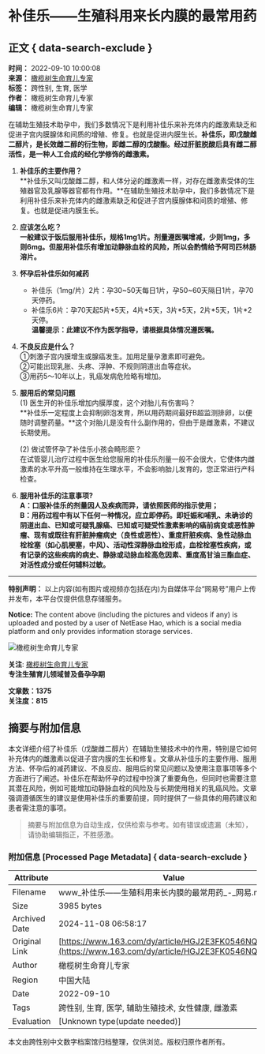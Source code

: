 # 补佳乐——生殖科用来长内膜的最常用药

## 正文 { data-search-exclude }


**时间：** 2022-09-10 10:00:08  
**来源：** [橄榄树生命育儿专家](https://www.163.com/dy/media/T1599225160145.html)  
**标签：** 跨性别, 生育, 医学  
**作者：** 橄榄树生命育儿专家  
**编辑：** 橄榄树生命育儿专家  

在辅助生殖技术助孕中，我们多数情况下是利用补佳乐来补充体内的雌激素缺乏和促进子宫内膜腺体和间质的增殖、修复。也就是促进内膜生长。**补佳乐，即戊酸雌二醇片，是长效雌二醇的衍生物，即雌二醇的戊酸酯。经过肝脏脱酸后具有雌二醇活性，是一种人工合成的经化学修饰的雌激素。**

1. **补佳乐的主要作用？**  
   **补佳乐又叫戊酸雌二醇，和人体分泌的雌激素一样，对存在雌激素受体的生殖器官及乳腺等器官都有作用。**在辅助生殖技术助孕中，我们多数情况下是利用补佳乐来补充体内的雌激素缺乏和促进子宫内膜腺体和间质的增殖、修复。也就是促进内膜生长。

2. **应该怎么吃？**  
   **一般建议于饭后服用补佳乐，规格1mg1片。剂量遵医嘱增减，少则1mg，多则6mg。但服用补佳乐有增加动静脉血栓的风险，所以会酌情给予阿司匹林肠溶片。**   

3. **怀孕后补佳乐如何减药**  
   - 补佳乐（1mg/片）2片：孕30~50天每日1片，孕50~60天隔日1片，孕70天停药。
   - 补佳乐6片：孕70天起5片\*5天，4片\*5天，3片\*5天，2片\*5天，1片\*2天停。  
   **温馨提示：此建议不作为医学指导，请根据具体情况遵医嘱。**

4. **不良反应是什么？**  
   ①刺激子宫内膜增生或腺癌发生。加用足量孕激素即可避免。  
   ②可能出现乳胀、头疼、浮肿、不规则阴道出血等症状。  
   ③用药5～10年以上，乳癌发病危险略有增加。  

5. **服用后的常见问题**  
   (1) 医生开的补佳乐增加内膜厚度，这个对胎儿有伤害吗？  
   **补佳乐一定程度上会抑制卵泡发育，所以用药期间最好B超监测排卵，以便随时调整药量。**这个对胎儿是没有什么副作用的，但由于是雌激素，不建议长期使用。  

   (2) 做试管怀孕了补佳乐小孩会畸形麽？  
   在试管婴儿治疗过程中医生给您服用的补佳乐剂量一般不会很大，它使体内雌激素的水平升高一般维持在生理水平，不会影响胎儿发育的，您正常进行产科检查。  

6. **服用补佳乐的注意事项?**  
   **A：口服补佳乐的剂量因人及疾病而异，请依照医师的指示使用；**  
   **B：用药过程中有以下任何一种情况，应立即停药。即妊娠和哺乳、未确诊的阴道出血、已知或可疑乳腺癌、已知或可疑受性激素影响的癌前病变或恶性肿瘤、现有或既往有肝脏肿瘤病史（良性或恶性）、重度肝脏疾病、急性动脉血栓栓塞（如心肌梗塞，中风）、活动性深静脉血栓形成，血栓栓塞性疾病，或有记录的这些疾病的病史、静脉或动脉血栓高危因素、重度高甘油三酯血症、对活性成分或任何辅料过敏。**

---

**特别声明：** 以上内容(如有图片或视频亦包括在内)为自媒体平台“网易号”用户上传并发布，本平台仅提供信息存储服务。

**Notice:** The content above (including the pictures and videos if any) is uploaded and posted by a user of NetEase Hao, which is a social media platform and only provides information storage services.  

![橄榄树生命育儿专家](https://nimg.ws.126.net/?url=http://dingyue.ws.126.net/2020/0904/e66739e4p00qg4xsi0018c000500050m.png&thumbnail=160y160&quality=80&type=jpg)  

**关注**: [橄榄树生命育儿专家](https://www.163.com/dy/media/T1599225160145.html)  
**专注生殖育儿领域普及备孕孕期**  

**文章数：1375**  
**关注度：815**
<!-- tcd_original_link https://www.163.com/dy/article/HGJ2E3FK0546NQ37.html -->
## 摘要与附加信息

<!-- tcd_abstract -->
本文详细介绍了补佳乐（戊酸雌二醇片）在辅助生殖技术中的作用，特别是它如何补充体内的雌激素以促进子宫内膜的生长和修复。文章从补佳乐的主要作用、服用方法、怀孕后的减药建议、不良反应、服用后的常见问题以及使用注意事项等多个方面进行了阐述。补佳乐在帮助怀孕的过程中扮演了重要角色，但同时也需要注意其潜在风险，例如可能增加动静脉血栓的风险及与长期使用相关的乳癌风险。文章强调遵循医生的建议是使用补佳乐的重要前提，同时提供了一些具体的用药建议和患者需注意的事项。
<!-- tcd_abstract_end -->

> 摘要与附加信息为自动生成，仅供检索与参考。如有错误或遗漏（未知），请协助编辑指正，不胜感激。

### 附加信息 [Processed Page Metadata] { data-search-exclude }

| Attribute       | Value                                  |
|-----------------|----------------------------------------|
| Filename        | www_补佳乐——生殖科用来长内膜的最常用药_-_网易.md                             |
| Size            | 3985 bytes                           |
| Archived Date   | 2024-11-08 06:58:17                             |
| Original Link   | [https://www.163.com/dy/article/HGJ2E3FK0546NQ37.html](https://www.163.com/dy/article/HGJ2E3FK0546NQ37.html)                       |
| Author          | 橄榄树生命育儿专家                               |
| Region          | 中国大陆                               |
| Date            | 2022-09-10                                 |
| Tags            | 跨性别, 生育, 医学, 辅助生殖技术, 女性健康, 雌激素                                 |
| Evaluation            | [Unknown type(update needed)]                                 |
<!-- tcd_table_end -->

本文由跨性别中文数字档案馆归档整理，仅供浏览。版权归原作者所有。
